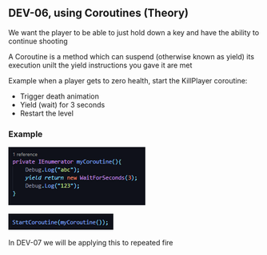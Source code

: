 ## DEV-06, using Coroutines (Theory)

We want the player to be able to just hold down a key and have the ability to continue shooting

A Coroutine is a method which can suspend (otherwise known as yield) its execution unilt the yield instructions you gave it are met

Example when a player gets to zero health, start the KillPlayer coroutine:
+ Trigger death animation
+ Yield (wait) for 3 seconds
+ Restart the level

### Example

![](../images/DEV-06-A.png)

![](../images/DEV-06-B.png)


In DEV-07 we will be applying this to repeated fire
